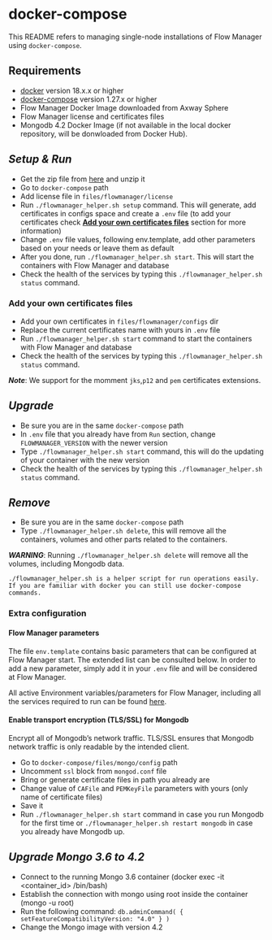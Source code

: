 # docker-compose

This README refers to managing single-node installations of Flow Manager using `docker-compose`.

## Requirements

* [docker](https://docs.docker.com/engine/install/) version 18.x.x or higher
* [docker-compose](https://docs.docker.com/compose/install/) version 1.27.x or higher
* Flow Manager Docker Image downloaded from Axway Sphere
* Flow Manager license and certificates files
* Mongodb 4.2 Docker Image (if not available in the local docker repository, will be donwloaded from Docker Hub).

## ***Setup & Run***

* Get the zip file from [here](https://github.com/Axway/docker-flowmanager/archive/master.zip) and unzip it
* Go to `docker-compose` path
* Add license file in `files/flowmanager/license`
* Run `./flowmanager_helper.sh setup` command. This will generate, add certificates in configs space and create a `.env` file (to add your certificates check __[Add your own certificates files](#add-your-own-certificates-files)__ section for more information)
* Change `.env` file values, following env.template, add other parameters based on your needs or leave them as default
* After you done, run `./flowmanager_helper.sh start`. This will start the containers with Flow Manager and database
* Check the health of the services by typing this `./flowmanager_helper.sh status` command.

### Add your own certificates files

* Add your own certificates in `files/flowmanager/configs` dir
* Replace the current certificates name with yours in `.env` file
* Run `./flowmanager_helper.sh start` command to start the containers with Flow Manager and database
* Check the health of the services by typing this `./flowmanager_helper.sh status` command.

***Note***: We support for the momment `jks`,`p12` and `pem` certificates extensions.

## ***Upgrade***

* Be sure you are in the same `docker-compose` path
* In `.env` file that you already have from `Run` section, change `FLOWMANAGER_VERSION` with the newer version
* Type `./flowmanager_helper.sh start` command, this will do the updating of your container with the new version
* Check the health of the services by typing this `./flowmanager_helper.sh status` command.

## ***Remove***

* Be sure you are in the same `docker-compose` path
* Type `./flowmanager_helper.sh delete`, this will remove all the containers, volumes and other parts related to the containers.

***WARNING***: Running `./flowmanager_helper.sh delete`  will remove all the volumes, including Mongodb data.

```text
./flowmanager_helper.sh is a helper script for run operations easily. If you are familiar with docker you can still use docker-compose commands.
```

### Extra configuration

#### Flow Manager parameters

The file `env.template` contains basic parameters that can be configured at Flow Manager start. The extended list can be consulted below. In order to add a new parameter, simply add it in your `.env` file and will be considered at Flow Manager.

All active Environment variables/parameters for Flow Manager, including all the services required to run can be found [here](../docs/README.md).

#### Enable transport encryption (TLS/SSL) for Mongodb

Encrypt all of Mongodb’s network traffic. TLS/SSL ensures that Mongodb network traffic is only readable by the intended client.

* Go to `docker-compose/files/mongo/config` path
* Uncomment `ssl` block from `mongod.conf` file
* Bring or generate certificate files in path you already are
* Change value of `CAFile` and `PEMKeyFile` parameters with yours (only name of certificate files)
* Save it
* Run `./flowmanager_helper.sh start` command in case you run Mongodb for the first time  or `./flowmanager_helper.sh restart mongodb` in case you already have Mongodb up.

## ***Upgrade Mongo 3.6 to 4.2***

* Connect to the running Mongo 3.6 container (docker exec -it <container_id> /bin/bash)
* Establish the connection with mongo using root inside the container (mongo -u root)
* Run the following command: `db.adminCommand( { setFeatureCompatibilityVersion: "4.0" } )`
* Change the Mongo image with version 4.2
